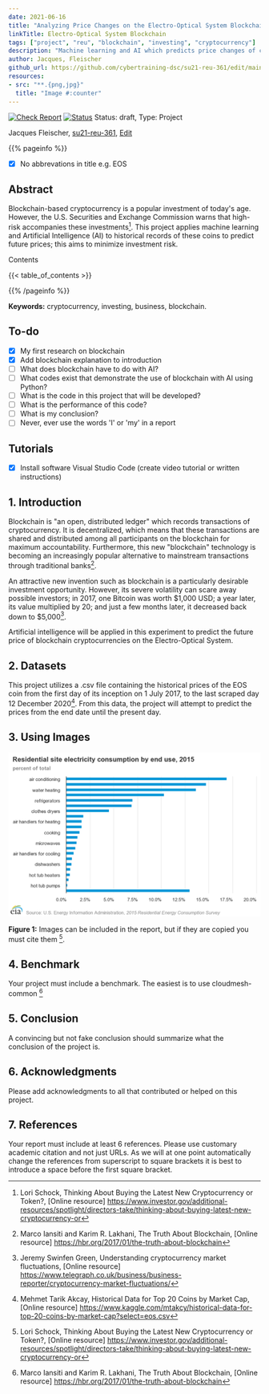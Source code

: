 ```yaml
---
date: 2021-06-16
title: "Analyzing Price Changes on the Electro-Optical System Blockchain"
linkTitle: Electro-Optical System Blockchain
tags: ["project", "reu", "blockchain", "investing", "cryptocurrency"]
description: "Machine learning and AI which predicts price changes of cryptocurrency"
author: Jacques, Fleischer
github_url: https://github.com/cybertraining-dsc/su21-reu-361/edit/main/project/index.md
resources:
- src: "**.{png,jpg}"
  title: "Image #:counter"
---
```


[![Check Report](https://github.com/cybertraining-dsc/su21-reu-361/workflows/Check%20Report/badge.svg)](https://github.com/cybertraining-dsc/su21-reu-361/actions)
[![Status](https://github.com/cybertraining-dsc/su21-reu-361/workflows/Status/badge.svg)](https://github.com/cybertraining-dsc/su21-reu-361/actions)
Status: draft, Type: Project


Jacques Fleischer, [su21-reu-361](https://github.com/cybertraining-dsc/su21-reu-361), [Edit](https://github.com/cybertraining-dsc/su21-reu-361/blob/main/project/index.md)

{{% pageinfo %}}

- [x] No abbrevations in title e.g. EOS

## Abstract

Blockchain-based cryptocurrency is a popular investment of today's age. However, the U.S. Securities and Exchange Commission warns that high-risk accompanies these investments[^1]. This project applies machine learning and Artificial Intelligence (AI) to historical records of these coins to predict future prices; this aims to minimize investment risk.

Contents

{{< table_of_contents >}}

{{% /pageinfo %}}

**Keywords:** cryptocurrency, investing, business, blockchain. 

## To-do

- [x] My first research on blockchain
- [x] Add blockchain explanation to introduction
- [ ] What does blockchain have to do with AI?
- [ ] What codes exist that demonstrate the use of blockchain with AI using Python?
- [ ] What is the code in this project that will be developed?
- [ ] What is the performance of this code?
- [ ] What is my conclusion?
- [ ] Never, ever use the words 'I' or 'my' in a report

## Tutorials

- [x] Install software Visual Studio Code (create video tutorial or written instructions)

## 1. Introduction

Blockchain is "an open, distributed ledger" which records transactions of cryptocurrency. It is decentralized, which means that these transactions are shared and distributed among all participants on the blockchain for maximum accountability. Furthermore, this new "blockchain" technology is becoming an increasingly popular alternative to mainstream transactions through traditional banks[^2].

An attractive new invention such as blockchain is a particularly desirable investment opportunity. However, its severe volatility can scare away possible investors; in 2017, one Bitcoin was worth $1,000 USD; a year later, its value multiplied by 20; and just a few months later, it decreased back down to $5,000[^3].

Artificial intelligence will be applied in this experiment to predict the future price of blockchain cryptocurrencies on the Electro-Optical System.

## 2. Datasets

This project utilizes a .csv file containing the historical prices of the EOS coin from the first day of its inception on 1 July 2017, to the last scraped day 12 December 2020[^4]. From this data, the project will attempt to predict the prices from the end date until the present day.

## 3. Using Images

![Figure 1](https://github.com/cybertraining-dsc/fa20-523-314/raw/main/project/images/chart.png)

**Figure 1:** Images can be included in the report, but if they are copied you must cite them [^1].

## 4. Benchmark

Your project must include a benchmark. The easiest is to use cloudmesh-common [^2]
 
## 5. Conclusion

A convincing but not fake conclusion should summarize what the conclusion of the project is.

## 6. Acknowledgments

Please add acknowledgments to all that contributed or helped on this project.

## 7. References

Your report must include at least 6 references. Please use customary academic citation and not just URLs. As we will at 
one point automatically change the references from superscript to square brackets it is best to introduce a space before 
the first square bracket.

[^1]: Lori Schock, Thinking About Buying the Latest New Cryptocurrency or Token?, [Online resource] 
      <https://www.investor.gov/additional-resources/spotlight/directors-take/thinking-about-buying-latest-new-cryptocurrency-or>


[^2]: Marco Iansiti and Karim R. Lakhani, The Truth About Blockchain, [Online resource] 
      <https://hbr.org/2017/01/the-truth-about-blockchain>
      
      
[^3]: Jeremy Swinfen Green, Understanding cryptocurrency market fluctuations, [Online resource] 
      <https://www.telegraph.co.uk/business/business-reporter/cryptocurrency-market-fluctuations/>
      
      
[^4]: Mehmet Tarik Akcay, Historical Data for Top 20 Coins by Market Cap, [Online resource]
      <https://www.kaggle.com/mtakcy/historical-data-for-top-20-coins-by-market-cap?select=eos.csv>
      


